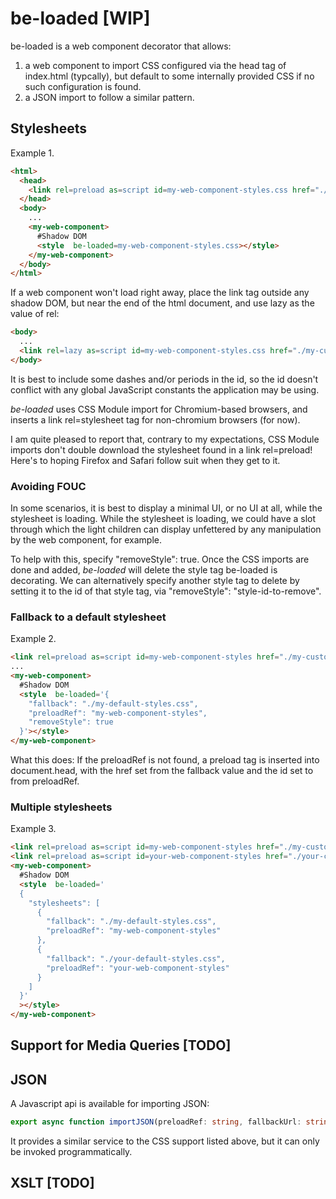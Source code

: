 # be-loaded [WIP]

be-loaded is a web component decorator that allows:

1) a web component to import CSS configured via the head tag of index.html (typcally), but default to some internally provided CSS if no such configuration is found.
2) a JSON import to follow a similar pattern. 

## Stylesheets

Example 1.


```html
<html>
  <head>
    <link rel=preload as=script id=my-web-component-styles.css href="./my-customized-styles.css" crossorigin=anonymous>
  </head>
  <body>
    ...
    <my-web-component>
      #Shadow DOM
      <style  be-loaded=my-web-component-styles.css></style>
    </my-web-component>
  </body>
</html>
```

If a web component won't load right away, place the link tag outside any shadow DOM, but near the end of the html document, and use lazy as the value of rel:

```html
<body>
  ...
  <link rel=lazy as=script id=my-web-component-styles.css href="./my-customized-styles.css">
</body>
```

It is best to include some dashes and/or periods in the id, so the id doesn't conflict with any global JavaScript constants the application may be using.

*be-loaded* uses CSS Module import for Chromium-based browsers, and inserts a link rel=stylesheet tag for non-chromium browsers (for now).

I am quite pleased to report that, contrary to my expectations, CSS Module imports don't double download the stylesheet found in a link rel=preload!  Here's to hoping Firefox and Safari follow suit when they get to it.

### Avoiding FOUC

In some scenarios, it is best to display a minimal UI, or no UI at all, while the stylesheet is loading.  While the stylesheet is loading, we could have a slot through which the light children can display unfettered by any manipulation by the web component, for example.

To help with this, specify "removeStyle": true.  Once the CSS imports are done and added, *be-loaded* will delete the style tag be-loaded is decorating.  We can alternatively specify another style tag to delete by setting it to the id of that style tag, via "removeStyle": "style-id-to-remove".



### Fallback to a default stylesheet

Example 2. 

```html
<link rel=preload as=script id=my-web-component-styles href="./my-customized-styles.css">
...
<my-web-component>
  #Shadow DOM
  <style  be-loaded='{
    "fallback": "./my-default-styles.css",
    "preloadRef": "my-web-component-styles",
    "removeStyle": true
  }'></style>
</my-web-component>
```

What this does:  If the preloadRef is not found, a preload tag is inserted into document.head, with the href set from the fallback value and the id set to from preloadRef.
 
### Multiple stylesheets

Example 3. 

```html
<link rel=preload as=script id=my-web-component-styles href="./my-customized-styles.css">
<link rel=preload as=script id=your-web-component-styles href="./your-customized-styles.css">
<my-web-component>
  #Shadow DOM
  <style  be-loaded='
  {
    "stylesheets": [
      {
        "fallback": "./my-default-styles.css",
        "preloadRef": "my-web-component-styles"
      },
      {
        "fallback": "./your-default-styles.css",
        "preloadRef": "your-web-component-styles"
      }
    ]
  }'
  ></style>
</my-web-component>
```





## Support for Media Queries [TODO]

## JSON

A Javascript api is available for importing JSON:

```TypeScript
export async function importJSON(preloadRef: string, fallbackUrl: string): Promise<any>
```

It provides a similar service to the CSS support listed above, but it can only be invoked programmatically.

## XSLT [TODO]




